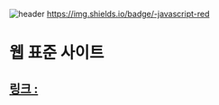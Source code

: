 ![header](https://capsule-render.vercel.app/api?type=transparent&color=auto&height=200&section=header&text=Hello%20World!&fontSize=90)
https://img.shields.io/badge/-javascript-red
# 웹 표준 사이트
## [링크 : ](http://wotjr294.dothome.co.kr/web/index.html)


